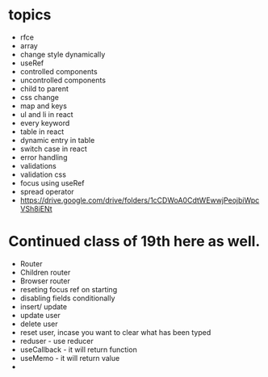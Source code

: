 # topics

- rfce
- array
- change style dynamically
- useRef
- controlled components
- uncontrolled components
- child to parent
- css change
- map and keys
- ul and li in react
- every keyword
- table in react
- dynamic entry in table
- switch case in react
- error handling
- validations
- validation css
- focus using useRef
- spread operator
- https://drive.google.com/drive/folders/1cCDWoA0CdtWEwwjPeojbiWpcVSh8iENt

# Continued class of 19th here as well.

- Router
- Children router
- Browser router
- reseting focus ref on starting
- disabling fields conditionally
- insert/ update
- update user
- delete user
- reset user, incase you want to clear what has been typed
- reduser - use reducer
- useCallback - it will return function
- useMemo - it will return value
-
